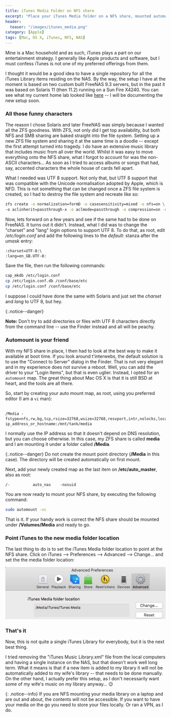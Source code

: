 ```yaml
---
title: iTunes Media Folder on NFS share
excerpt: "Place your iTunes Media folder on a NFS share, mounted automatically at startup with 'automount'."
header:
  teaser: "/images/itunes_media.png"
category: [Apple]
tags: [Mac, OS X, iTunes, NFS, NAS]
---
```


Mine is a Mac household and as such, iTunes plays a part on our entertainment strategy. I generally like Apple products and software, but I must confess iTunes is not one of my preferred offerings from them.

I thought it would be a good idea to have a single repository for all the iTunes Library items residing on the NAS. By the way, the setup I have at the moment is based on two custom built FreeNAS 9.3 servers, but in the past it was based on Solaris 11 (then 11.2) running on a Sun Fire X4240. You can see what my current home lab looked like [here](/homelab/The-Home-Lab/) -- I will be documenting the new setup soon.

### All those funny characters

The reason I chose Solaris and later FreeNAS was simply because I wanted all the ZFS goodness. With ZFS, not only did I get top availability, but both NFS and SMB sharing are baked straight into the file system. Setting up a new ZFS file system and sharing it at the same time is a doodle -- except the first attempt turned into tragedy. I do have an extensive music library that includes music from all over the world. Whilst it was easy to move everything onto the NFS share, what I forgot to account for was the non-ASCII characters... As soon as I tried to access albums or songs that had, say, accented characters the whole house of cards fell apart.

What I needed was UTF 8 support. Not only that, but UTF 8 support that was compatible with the Unicode normalisation adopted by Apple, which is NFD. This is not something that can be changed once a ZFS file system is created, so I had to destroy the file system and recreate like so:

```sh
zfs create -o normalization=formD -o casesensitivity=mixed -o nfs=on \
-o aclinherit=passthrough-x -o aclmode=passthrough -o compression=on -o utf8only=on tank/media 
```

Now, lets forward on a few years and see if the same had to be done on FreeNAS. It turns out it didn't. Instead, what I did was to change the "charset" and "lang" login options to support UTF 8. To do that, as root, edit */etc/login.conf* and add the following lines to the *default:* stanza after the *umask* entry:

``` vim
:charset=UTF-8:\
:lang=en_GB.UTF-8:
``` 
Save the file, then run the following commands:

```sh
cap_mkdb /etc/login.conf
cp /etc/login.conf.db /conf/base/etc
cp /etc/login.conf /conf/base/etc
```

I suppose I could have done the same with Solaris and just set the *charset* and *lang* to UTF 8, but hey.

{:.notice--danger}

**Note:** Don't try to add directories or files with UTF 8 characters directly from the command line -- use the Finder instead and all will be peachy.

### Automount is your friend

With my NFS share in place, I then had to look at the best way to make it available at boot time. If you look around t'interwebs, the default solution is to use the "Connect to Server" dialog in the Finder. That is not very elegant and in my experience does not survive a reboot. Well, you can add the driver to your "Login Items", but that is even uglier. Instead, I opted for an ```automount``` map. The great thing about Mac OS X is that it is still BSD at heart, and the tools are all there.

So, start by creating your auto mount map, as root, using you preferred editor (I am a ```vi``` man):

~~~

/Media -fstype=nfs,rw,bg,tcp,rsize=32768,wsize=32768,resvport,intr,nolocks,locallocks ip_address_or_hostname:/mnt/tank/media

~~~

I normally use the IP address so that it doesn't depend on DNS resolution, but you can choose otherwise. In this case, my ZFS share is called **media** and I am mounting it under a folder called **/Media**.

{:.notice--danger}
Do not create the mount point directory (**/Media** in this case). The directory will be created automatically on first mount.

Next, add your newly created map as the last item on **/etc/auto_master**, also as root:

``` vim
/-			auto_nas	-nosuid
```

You are now ready to mount your NFS share, by executing the following command:

```sh
sudo automount -vc
```
That is it. If your handy work is correct the NFS share should be mounted under **/Volumes/Media** and ready to go.

### Point iTunes to the new media folder location

The last thing to do is to set the iTunes Media folder location to point at the NFS share. Click on iTunes --> Preferences --> Advanced --> Change... and set the the media folder location:


![iTunes Preferences](/images/itunes_media_folder.png)

### That's it

Now, this is not quite a single iTunes Library for everybody, but it is the next best thing. 

I tried removing the "iTunes Music Library.xml" file from the local computers and having a single instance on the NAS, but that doesn't work well long term. What it means is that if a new item is added to my library it will not be automatically added to my wife's library -- that needs to be done manually. On the other hand, I actually prefer this setup, as I don't necessarily want some of my wife's music on my library anyway... 😉
 
{: .notice--info}
If you are NFS mounting your media library on a laptop and are out and about, the contents will not be accessible. If you want to have your media on the go you need to store your files locally. Or ran a VPN, as I do.
